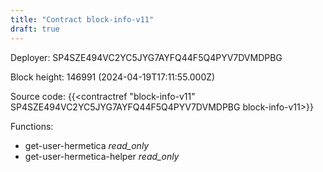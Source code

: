 ```yaml
---
title: "Contract block-info-v11"
draft: true
---
```

Deployer: SP4SZE494VC2YC5JYG7AYFQ44F5Q4PYV7DVMDPBG


 



Block height: 146991 (2024-04-19T17:11:55.000Z)

Source code: {{<contractref "block-info-v11" SP4SZE494VC2YC5JYG7AYFQ44F5Q4PYV7DVMDPBG block-info-v11>}}

Functions:

* get-user-hermetica _read_only_
* get-user-hermetica-helper _read_only_
